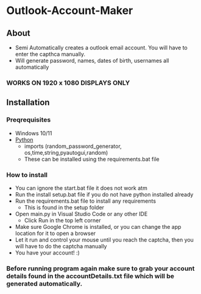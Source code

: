 # Outlook-Account-Maker

## About
- Semi Automatically creates a outlook email account. You will have to enter the capthca manually.
- Will generate password, names, dates of birth, usernames all automatically

### WORKS ON 1920 x 1080 DISPLAYS ONLY

## Installation

### Preqrequisites

-   Windows 10/11
-   [Python](https://www.python.org/downloads/release/python-3109/)
    - imports (random_password_generator, os,time,string,pyautogui,random)
    - These can be installed using the requirements.bat file

### How to install
- You can ignore the start.bat file it does not work atm
-   Run the install setup.bat file if you do not have python installed already
-   Run the requirements.bat file to install any requirements
    - This is found in the setup folder
-   Open main.py in Visual Studio Code or any other IDE
    - Click Run in the top left corner
- Make sure Google Chrome is installed, or you can change the app location for it to open a browser
- Let it run and control your mouse until you reach the captcha, then you will have to do the captcha manually
- You have your account! :)
### Before running program again make sure to grab your account details found in the accountDetails.txt file which will be generated automatically.
